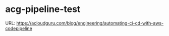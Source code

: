 # acg-pipeline-test


URL: https://acloudguru.com/blog/engineering/automating-ci-cd-with-aws-codepipeline
